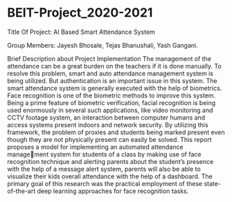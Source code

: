 # BEIT-Project_2020-2021

Title Of Project: AI Based Smart Attendance System

Group Members: Jayesh Bhosale, Tejas Bhanushali, Yash
Gangani.

Brief Description about Project Implementation
The management of the attendance can be a great burden on the teachers if it is done
manually. To resolve this problem, smart and auto attendance management system is being
utilized. But authentication is an important issue in this system. The smart attendance
system is generally executed with the help of biometrics. Face recognition is one of the
biometric methods to improve this system. Being a prime feature of biometric verification,
facial recognition is being used enormously in several such applications, like video monitoring
and CCTV footage system, an interaction between computer humans and access systems
present indoors and network security. By utilizing this framework, the problem of proxies
and students being marked present even though they are not physically present can easily be
solved. This report proposes a model for implementing an automated attendance management system for students of a class by making use of face recognition technique and alerting
parents about the student’s presence with the help of a message alert system, parents will
also be able to visualize their kids overall attendance with the help of a dashboard. The
primary goal of this research was the practical employment of these state-of-the-art deep
learning approaches for face recognition tasks.